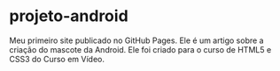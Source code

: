 # projeto-android
 Meu primeiro site publicado no GitHub Pages. Ele é um artigo sobre a criação do mascote da Android. Ele foi criado para o curso de HTML5 e CSS3 do Curso em Vídeo.
